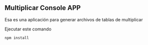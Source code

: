 

## Multiplicar Console APP ##

Esa es una aplicación para generar archivos de tablas de multiplicar

Ejecutar este comando

```
npm install
```